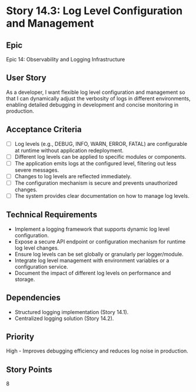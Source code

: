 # Story 14.3: Log Level Configuration and Management

## Epic
Epic 14: Observability and Logging Infrastructure

## User Story
As a developer, I want flexible log level configuration and management so that I can dynamically adjust the verbosity of logs in different environments, enabling detailed debugging in development and concise monitoring in production.

## Acceptance Criteria
- [ ] Log levels (e.g., DEBUG, INFO, WARN, ERROR, FATAL) are configurable at runtime without application redeployment.
- [ ] Different log levels can be applied to specific modules or components.
- [ ] The application emits logs at the configured level, filtering out less severe messages.
- [ ] Changes to log levels are reflected immediately.
- [ ] The configuration mechanism is secure and prevents unauthorized changes.
- [ ] The system provides clear documentation on how to manage log levels.

## Technical Requirements
- Implement a logging framework that supports dynamic log level configuration.
- Expose a secure API endpoint or configuration mechanism for runtime log level changes.
- Ensure log levels can be set globally or granularly per logger/module.
- Integrate log level management with environment variables or a configuration service.
- Document the impact of different log levels on performance and storage.

## Dependencies
- Structured logging implementation (Story 14.1).
- Centralized logging solution (Story 14.2).

## Priority
High - Improves debugging efficiency and reduces log noise in production.

## Story Points
8
